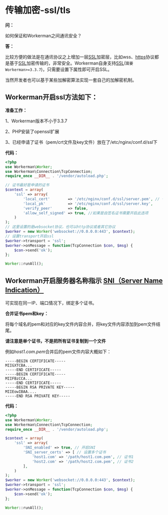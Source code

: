 # 传输加密-ssl/tls

**问：**

如何保证和Workerman之间通讯安全？

**答：**

比较方便的做法是在通讯协议之上增加一层[SSL](https://baike.baidu.com/item/ssl)加密层，比如wss、[https](https://baike.baidu.com/item/https)协议都是基于[SSL](https://baike.baidu.com/item/ssl)加密传输的，非常安全。Workerman自身支持[SSL](https://baike.baidu.com/item/ssl)(```需要Workerman>=3.3.7```)，只需要设置下属性即可开启SSL。

当然开发者也可以基于某些加解密算法实现一套自己的加解密机制。

## Workerman开启ssl方法如下：


**准备工作：**

1、Workerman版本不小于3.3.7

2、PHP安装了openssl扩展

3、已经申请了证书（pem/crt文件及key文件）放在了/etc/nginx/conf.d/ssl下

**代码：**

```php
<?php
use Workerman\Worker;
use Workerman\Connection\TcpConnection;
require_once __DIR__ . '/vendor/autoload.php';

// 证书最好是申请的证书
$context = array(
    'ssl' => array(
        'local_cert'        => '/etc/nginx/conf.d/ssl/server.pem', // 也可以是crt文件
        'local_pk'          => '/etc/nginx/conf.d/ssl/server.key',
        'verify_peer'       => false,
        'allow_self_signed' => true, //如果是自签名证书需要开启此选项
    )
);
// 这里设置的是websocket协议，也可以http协议或者其它协议
$worker = new Worker('websocket://0.0.0.0:443', $context);
// 设置transport开启ssl
$worker->transport = 'ssl';
$worker->onMessage = function(TcpConnection $con, $msg) {
    $con->send('ok');
};

Worker::runAll();
```

## Workerman开启服务器名称指示 [SNI（Server Name Indication）](https://baike.baidu.com/item/%E6%9C%8D%E5%8A%A1%E5%99%A8%E5%90%8D%E7%A7%B0%E6%8C%87%E7%A4%BA)
可实现在同一IP、端口情况下，绑定多个证书。

**合并证书pem和key：**

将每个域名的pem和对应的key文件内容合并，将key文件内容添加到pem文件结尾。

**请注意是单个证书，不是把所有证书复制到一个文件**

例如*host1.com.pem*合并后的pem文件内容大概如下：
```text
-----BEGIN CERTIFICATE-----
MIIGXTCBA...
-----END CERTIFICATE-----
-----BEGIN CERTIFICATE-----
MIIFBzCCA...
-----END CERTIFICATE-----
-----BEGIN RSA PRIVATE KEY-----
MIIEowIBAA....
-----END RSA PRIVATE KEY-----
```

**代码：**

```php
<?php
use Workerman\Worker;
use Workerman\Connection\TcpConnection;
require_once __DIR__ . '/vendor/autoload.php';

$context = array(
    'ssl' => array(
        'SNI_enabled' => true, // 开启SNI
        'SNI_server_certs' => [ // 设置多个证书
            'host1.com' => '/path/host1.com.pem', // 证书1
            'host2.com' => '/path/host2.com.pem', // 证书2
        ],
    )
);
$worker = new Worker('websocket://0.0.0.0:443', $context);
$worker->transport = 'ssl';
$worker->onMessage = function(TcpConnection $con, $msg) {
    $con->send('ok');
};

Worker::runAll();
```
